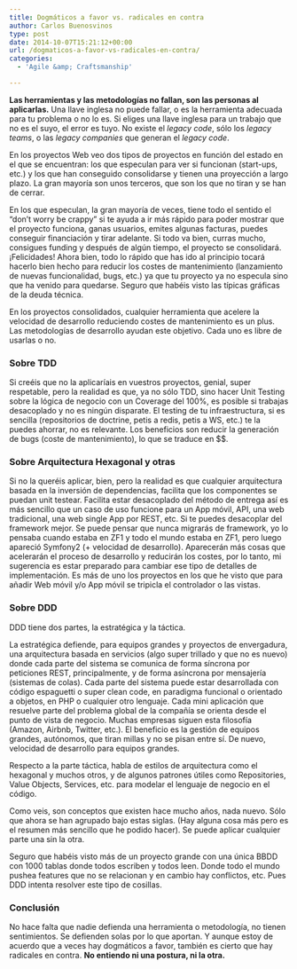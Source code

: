 ```yaml
---
title: Dogmáticos a favor vs. radicales en contra
author: Carlos Buenosvinos
type: post
date: 2014-10-07T15:21:12+00:00
url: /dogmaticos-a-favor-vs-radicales-en-contra/
categories:
  - 'Agile &amp; Craftsmanship'

---
```

**Las herramientas y las metodologías no fallan, son las personas al aplicarlas.** Una llave inglesa no puede fallar, o es la herramienta adecuada para tu problema o no lo es. Si eliges una llave inglesa para un trabajo que no es el suyo, el error es tuyo. No existe el _legacy code_, sólo los _legacy teams_, o las _legacy companies_ que generan el _legacy code_.

En los proyectos Web veo dos tipos de proyectos en función del estado en el que se encuentran: los que especulan para ver si funcionan (start-ups, etc.) y los que han conseguido consolidarse y tienen una proyección a largo plazo. La gran mayoría son unos terceros, que son los que no tiran y se han de cerrar.

En los que especulan, la gran mayoría de veces, tiene todo el sentido el &#8220;don&#8217;t worry be crappy&#8221; si te ayuda a ir más rápido para poder mostrar que el proyecto funciona, ganas usuarios, emites algunas facturas, puedes conseguir financiación y tirar adelante. Si todo va bien, curras mucho, consigues funding y después de algún tiempo, el proyecto se consolidará. ¡Felicidades! Ahora bien, todo lo rápido que has ido al principio tocará hacerlo bien hecho para reducir los costes de mantenimiento (lanzamiento de nuevas funcionalidad, bugs, etc.) ya que tu proyecto ya no especula sino que ha venido para quedarse. Seguro que habéis visto las típicas gráficas de la deuda técnica.

En los proyectos consolidados, cualquier herramienta que acelere la velocidad de desarrollo reduciendo costes de mantenimiento es un plus. Las metodologías de desarrollo ayudan este objetivo. Cada uno es libre de usarlas o no.

<!--more-->

### Sobre TDD

Si creéis que no la aplicaríais en vuestros proyectos, genial, super respetable, pero la realidad es que, ya no sólo TDD, sino hacer Unit Testing sobre la lógica de negocio con un Coverage del 100%, es posible si trabajas desacoplado y no es ningún disparate. El testing de tu infraestructura, si es sencilla (repositorios de doctrine, petis a redis, petis a WS, etc.) te la puedes ahorrar, no es relevante. Los beneficios son reducir la generación de bugs (coste de mantenimiento), lo que se traduce en $$.

### Sobre Arquitectura Hexagonal y otras

Si no la queréis aplicar, bien, pero la realidad es que cualquier arquitectura basada en la inversión de dependencias, facilita que los componentes se puedan unit testear. Facilita estar desacoplado del método de entrega así es más sencillo que un caso de uso funcione para un App móvil, API, una web tradicional, una web single App por REST, etc. Si te puedes desacoplar del framework mejor. Se puede pensar que nunca migrarás de framework, yo lo pensaba cuando estaba en ZF1 y todo el mundo estaba en ZF1, pero luego apareció Symfony2 (+ velocidad de desarrollo). Aparecerán más cosas que acelerarán el proceso de desarrollo y reducirán los costes, por lo tanto, mi sugerencia es estar preparado para cambiar ese tipo de detalles de implementación. Es más de uno los proyectos en los que he visto que para añadir Web móvil y/o App móvil se tripicla el controlador o las vistas.

### Sobre DDD

DDD tiene dos partes, la estratégica y la táctica.

La estratégica defiende, para equipos grandes y proyectos de envergadura, una arquitectura basada en servicios (algo super trillado y que no es nuevo) donde cada parte del sistema se comunica de forma síncrona por peticiones REST, principalmente, y de forma asíncrona por mensajería (sistemas de colas). Cada parte del sistema puede estar desarrollada con código espaguetti o super clean code, en paradigma funcional o orientado a objetos, en PHP o cualquier otro lenguaje. Cada mini aplicación que resuelve parte del problema global de la compañía se orienta desde el punto de vista de negocio. Muchas empresas siguen esta filosofía (Amazon, Airbnb, Twitter, etc.). El beneficio es la gestión de equipos grandes, autónomos, que tiran millas y no se pisan entre sí. De nuevo, velocidad de desarrollo para equipos grandes.

Respecto a la parte táctica, habla de estilos de arquitectura como el hexagonal y muchos otros, y de algunos patrones útiles como Repositories, Value Objects, Services, etc. para modelar el lenguaje de negocio en el código.

Como veis, son conceptos que existen hace mucho años, nada nuevo. Sólo que ahora se han agrupado bajo estas siglas. (Hay alguna cosa más pero es el resumen más sencillo que he podido hacer). Se puede aplicar cualquier parte una sin la otra.

Seguro que habéis visto más de un proyecto grande con una única BBDD con 1000 tablas donde todos escriben y todos leen. Donde todo el mundo pushea features que no se relacionan y en cambio hay conflictos, etc. Pues DDD intenta resolver este tipo de cosillas.

### Conclusión

No hace falta que nadie defienda una herramienta o metodología, no tienen sentimientos. Se defienden solas por lo que aportan. Y aunque estoy de acuerdo que a veces hay dogmáticos a favor, también es cierto que hay radicales en contra. **No entiendo ni una postura, ni la otra.**

&nbsp;